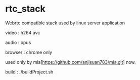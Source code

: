 # rtc_stack
Webrtc compatible stack used by linux server application

video : h264 avc

audio : opus

browser : chrome only

used only by mia[https://github.com/anjisuan783/mia.git] now. 

build : ./buildProject.sh